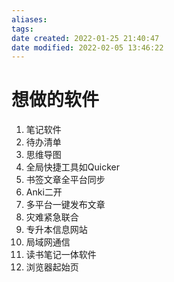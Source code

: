 ```yaml
---
aliases: 
tags: 
date created: 2022-01-25 21:40:47
date modified: 2022-02-05 13:46:22
---
```


# 想做的软件

1. 笔记软件
2. 待办清单
3. 思维导图
4. 全局快捷工具如Quicker
5. 书签文章全平台同步
6. Anki二开
7. 多平台一键发布文章
8. 灾难紧急联合
9. 专升本信息网站
10. 局域网通信
11. 读书笔记一体软件
12. 浏览器起始页

